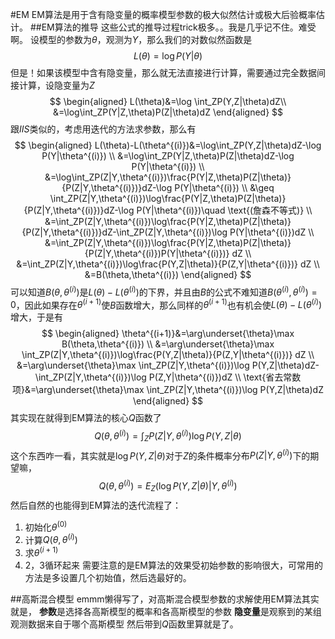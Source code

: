 #EM
EM算法是用于含有隐变量的概率模型参数的极大似然估计或极大后验概率估计。
##EM算法的推导
这些公式的推导过程trick极多。。我是几乎记不住。难受啊。
设模型的参数为$\theta$，观测为$Y$，那么我们的对数似然函数是
$$L(\theta)=\log P(Y|\theta)$$
但是！如果该模型中含有隐变量，那么就无法直接进行计算，需要通过完全数据间接计算，设隐变量为$Z$
$$
    \begin{aligned}
        L(\theta)&=\log \int_ZP(Y,Z|\theta)dZ\\
        &=\log\int_ZP(Y|Z,\theta)P(Z|\theta)dZ
    \end{aligned}
$$
跟$IIS$类似的，考虑用迭代的方法求参数，那么有
$$
    \begin{aligned}
        L(\theta)-L(\theta^{(i)})&=\log\int_ZP(Y,Z|\theta)dZ-\log P(Y|\theta^{(i)}) \\
        &=\log\int_ZP(Y|Z,\theta)P(Z|\theta)dZ-\log P(Y|\theta^{(i)}) \\
        &=\log\int_ZP(Z|Y,\theta^{(i)})\frac{P(Y|Z,\theta)P(Z|\theta)}{P(Z|Y,\theta^{(i)})}dZ-\log P(Y|\theta^{(i)}) \\
        &\geq \int_ZP(Z|Y,\theta^{(i)})\log\frac{P(Y|Z,\theta)P(Z|\theta)}{P(Z|Y,\theta^{(i)})}dZ-\log P(Y|\theta^{(i)})\quad \text{(詹森不等式)} \\
        &=\int_ZP(Z|Y,\theta^{(i)})\log\frac{P(Y|Z,\theta)P(Z|\theta)}{P(Z|Y,\theta^{(i)})}dZ-\int_ZP(Z|Y,\theta^{(i)})\log P(Y|\theta^{(i)})dZ \\
        &=\int_ZP(Z|Y,\theta^{(i)})\log\frac{P(Y|Z,\theta)P(Z|\theta)}{P(Z|Y,\theta^{(i)})P(Y|\theta^{(i)})} dZ \\
        &=\int_ZP(Z|Y,\theta^{(i)})\log\frac{P(Y,Z|\theta)}{P(Z,Y|\theta^{(i)})} dZ \\
        &=B(\theta,\theta^{(i)})
    \end{aligned}
$$
可以知道$B(\theta,\theta^{(i)})$是$L(\theta)-L(\theta^{(i)})$的下界，并且由$B$的公式不难知道$B(\theta^{(i)},\theta^{(i)})=0$，因此如果存在$\theta^{(i+1)}$使$B$函数增大，那么同样的$\theta^{(i+1)}$也有机会使$L(\theta)-L(\theta^{(i)})$增大，于是有
$$
    \begin{aligned}
        \theta^{(i+1)}&=\arg\underset{\theta}\max B(\theta,\theta^{(i)}) \\
        &=\arg\underset{\theta}\max \int_ZP(Z|Y,\theta^{(i)})\log\frac{P(Y,Z|\theta)}{P(Z,Y|\theta^{(i)})} dZ \\
        &=\arg\underset{\theta}\max \int_ZP(Z|Y,\theta^{(i)})\log P(Y,Z|\theta)dZ-\int_ZP(Z|Y,\theta^{(i)})\log P(Z,Y|\theta^{(i)})dZ \\
        \text{省去常数项}&=\arg\underset{\theta}\max \int_ZP(Z|Y,\theta^{(i)})\log P(Y,Z|\theta)dZ
    \end{aligned}
$$
其实现在就得到EM算法的核心$Q$函数了
$$Q(\theta,\theta^{(i)})=\int_ZP(Z|Y,\theta^{(i)})\log P(Y,Z|\theta)$$
这个东西咋一看，其实就是$\log P(Y,Z|\theta)$对于$Z$的条件概率分布$P(Z|Y,\theta^{(i)})$下的期望嘛，
$$Q(\theta,\theta^{(i)})=E_Z(\log P(Y,Z|\theta)|Y,\theta^{(i)})$$
然后自然的也能得到EM算法的迭代流程了：
1. 初始化$\theta^{(0)}$
2. 计算$Q(\theta,\theta^{(i)})$
3. 求$\theta^{(i+1)}$
4. 2，3循环起来
需要注意的是EM算法的效果受初始参数的影响很大，可常用的方法是多设置几个初始值，然后选最好的。

##高斯混合模型
emmm懒得写了，对高斯混合模型参数的求解使用EM算法其实就是，
**参数**是选择各高斯模型的概率和各高斯模型的参数
**隐变量**是观察到的某组观测数据来自于哪个高斯模型
然后带到$Q$函数里算就是了。